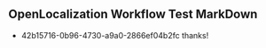 ## OpenLocalization Workflow Test MarkDown
* 42b15716-0b96-4730-a9a0-2866ef04b2fc 
thanks!<!--HONumber=Mar16_HO2-->
